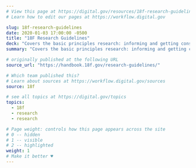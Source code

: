 ```yaml
---
# View this page at https://digital.gov/resources/18f-research-guidelines
# Learn how to edit our pages at https://workflow.digital.gov

slug: 18f-research-guidelines
date: 2020-01-03 17:00:00 -0500
title: "18F Research Guidelines"
deck: "Covers the basic principles research: informing and getting consent, and managing personally identifiable information (PII)"
summary: "Covers the basic principles research: informing and getting consent, and managing personally identifiable information (PII)"

# originally published at the following URL
source_url: "https://handbook.18f.gov/research-guidelines/"

# Which team published this?
# Learn about sources at https://workflow.digital.gov/sources
source: 18f

# see all topics at https://digital.gov/topics
topics:
  - 18f
  - research
  - research

# Page weight: controls how this page appears across the site
# 0 -- hidden
# 1 -- visible
# 2 -- highlighted
weight: 1
# Make it better ♥
---
```

